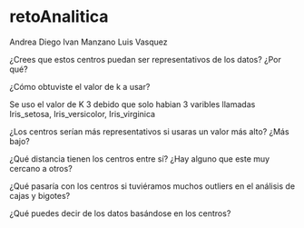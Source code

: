 # retoAnalitica

Andrea Diego
Ivan Manzano
Luis Vasquez


¿Crees que estos centros puedan ser representativos de los datos? ¿Por qué?



¿Cómo obtuviste el valor de k a usar?

Se uso el valor de K 3 debido que solo habian 3 varibles llamadas Iris_setosa, Iris_versicolor, Iris_virginica


¿Los centros serían más representativos si usaras un valor más alto? ¿Más bajo?

¿Qué distancia tienen los centros entre sí? ¿Hay alguno que este muy cercano a otros?

¿Qué pasaría con los centros si tuviéramos muchos outliers en el análisis de cajas y bigotes?

¿Qué puedes decir de los datos basándose en los centros?
